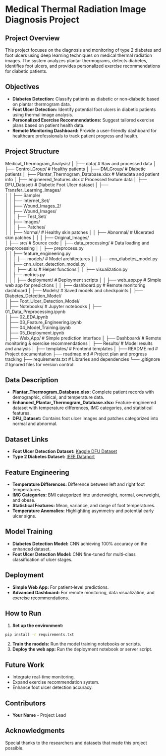 # Medical Thermal Radiation Image Diagnosis Project

## Project Overview
This project focuses on the diagnosis and monitoring of type 2 diabetes and foot ulcers using deep learning techniques on medical thermal radiation images. The system analyzes plantar thermograms, detects diabetes, identifies foot ulcers, and provides personalized exercise recommendations for diabetic patients.

## Objectives
- **Diabetes Detection:** Classify patients as diabetic or non-diabetic based on plantar thermogram data.
- **Foot Ulcer Detection:** Identify potential foot ulcers in diabetic patients using thermal image analysis.
- **Personalized Exercise Recommendations:** Suggest tailored exercise plans based on patient health data.
- **Remote Monitoring Dashboard:** Provide a user-friendly dashboard for healthcare professionals to track patient progress and health.

## Project Structure
Medical_Thermogram_Analysis/
│
├── data/                                        # Raw and processed data
│   ├── Control_Group/                           # Healthy patients
│   ├── DM_Group/                                # Diabetic patients
│   ├── Plantar_Thermogram_Database.xlsx         # Metadata and patient info
│   ├── engineered_features.xlsx                 # Processed feature data
│
├── DFU_Dataset/                                 # Diabetic Foot Ulcer dataset
│   ├── Transfer_Learning_Images/                
│   │   ├── Sample/                              
│   │   ├── Internet_Set/                        
│   │   ├── Wound_Images_2/                      
│   │   ├── Wound_Images/                        
│   │
│   ├── Test_Set/                                
│   │   ├── Images/                              
│   │
│   ├── Patches/                                
│   │   ├── Normal/                              # Healthy skin patches
│   │   ├── Abnormal/                            # Ulcerated skin patches
│   │
│   ├── Original_Images/                        
│
├── src/                                         # Source code
│   ├── data_processing/                         # Data loading and preprocessing
│   │   ├── preprocess.py                        
│   │   ├── feature_engineering.py               
│   │
│   ├── models/                                  # Model architectures
│   │   ├── cnn_diabetes_model.py                
│   │   ├── cnn_ulcer_detection_model.py         
│   │
│   ├── utils/                                   # Helper functions
│   │   ├── visualization.py                     
│   │   ├── metrics.py                           
│   │
│   ├── deployment/                              # Deployment scripts
│   │   ├── web_app.py                            # Simple web app for predictions
│   │   ├── dashboard.py                          # Remote monitoring dashboard
│
├── Models/                                      # Saved models and checkpoints
│   ├── Diabetes_Detection_Model/                
│   ├── Foot_Ulcer_Detection_Model/              
│
├── Notebooks/                                   # Jupyter notebooks
│   ├── 01_Data_Preprocessing.ipynb              
│   ├── 02_EDA.ipynb                             
│   ├── 03_Feature_Engineering.ipynb             
│   ├── 04_Model_Training.ipynb                  
│   ├── 05_Deployment.ipynb                      
│
├── Web_App/                                     # Simple prediction interface
│
├── Dashboard/                                   # Remote monitoring & exercise recommendations
│
├── Results/                                     # Model results and analysis
│
├── templates/                                   # Frontend templates
│
├── README.md                                    # Project documentation
├── roadmap.md                                   # Project plan and progress tracking
├── requirements.txt                             # Libraries and dependencies
└── .gitignore                                   # Ignored files for version control

## Data Description
- **Plantar_Thermogram_Database.xlsx:** Complete patient records with demographic, clinical, and temperature data.
- **Enhanced_Plantar_Thermogram_Database.xlsx:** Feature-engineered dataset with temperature differences, IMC categories, and statistical features.
- **DFU_Dataset:** Contains foot ulcer images and patches categorized into normal and abnormal.

## Dataset Links
- **Foot Ulcer Detection Dataset:** [Kaggle DFU Dataset](https://www.kaggle.com/datasets/laithjj/diabetic-foot-ulcer-dfu/data)
- **Type 2 Diabetes Dataset:** [IEEE Dataport](https://ieee-dataport.org/documents/type-2-diabetes-dataset)

## Feature Engineering
- **Temperature Differences:** Difference between left and right foot temperatures.
- **IMC Categories:** BMI categorized into underweight, normal, overweight, and obese.
- **Statistical Features:** Mean, variance, and range of foot temperatures.
- **Temperature Anomalies:** Highlighting asymmetry and potential early ulcer signs.

## Model Training
- **Diabetes Detection Model:** CNN achieving 100% accuracy on the enhanced dataset.
- **Foot Ulcer Detection Model:** CNN fine-tuned for multi-class classification of ulcer stages.

## Deployment
- **Simple Web App:** For patient-level predictions.
- **Advanced Dashboard:** For remote monitoring, data visualization, and exercise recommendations.

## How to Run
1. **Set up the environment:**
```bash
pip install -r requirements.txt
```
2. **Train the models:**
Run the model training notebooks or scripts.
3. **Deploy the web app:**
Run the deployment notebook or server script.

## Future Work
- Integrate real-time monitoring.
- Expand exercise recommendation system.
- Enhance foot ulcer detection accuracy.

## Contributors
- **Your Name** - Project Lead

## Acknowledgments
Special thanks to the researchers and datasets that made this project possible.

